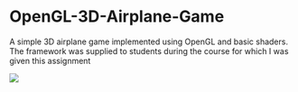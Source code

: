 # OpenGL-3D-Airplane-Game
A simple 3D airplane game implemented using OpenGL and basic shaders. The framework was supplied to students during the course for which I was given this assignment

![](demo.gif)

<!--stackedit_data:
eyJoaXN0b3J5IjpbLTIwNjAxODUyMjcsLTE5MzAwMjA4MzQsLT
EzMzY3MTMyNTldfQ==
-->